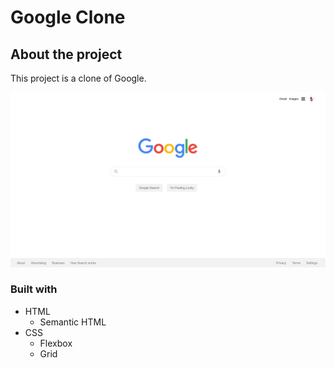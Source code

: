# Google Clone

## About the project

This project is a clone of Google.

<img src="./screen1.png" alt="Google Clone screenshot" width="800">

### Built with

- HTML
  - Semantic HTML
- CSS
  - Flexbox
  - Grid